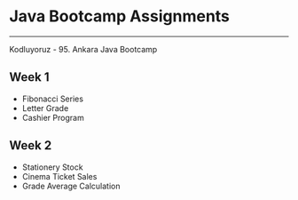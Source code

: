 # Java Bootcamp Assignments
------------
Kodluyoruz - 95. Ankara Java Bootcamp 


## Week 1 
- Fibonacci Series
- Letter Grade
- Cashier Program

## Week 2 
- Stationery Stock
- Cinema Ticket Sales
- Grade Average Calculation
